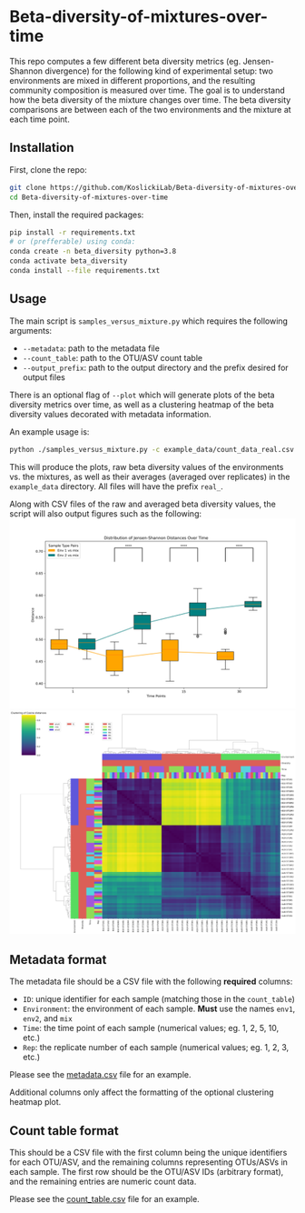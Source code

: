 # Beta-diversity-of-mixtures-over-time
This repo computes a few different beta diversity metrics (eg. Jensen-Shannon divergence) for the following kind of 
experimental setup: two environments are mixed in different proportions, and the resulting community composition is
measured over time. The goal is to understand how the beta diversity of the mixture changes over time. The beta 
diversity comparisons are between each of the two environments and the mixture at each time point.

## Installation
First, clone the repo:
```bash
git clone https://github.com/KoslickiLab/Beta-diversity-of-mixtures-over-time.git
cd Beta-diversity-of-mixtures-over-time
```
Then, install the required packages:
```bash
pip install -r requirements.txt
# or (prefferable) using conda:
conda create -n beta_diversity python=3.8
conda activate beta_diversity
conda install --file requirements.txt
```

## Usage
The main script is `samples_versus_mixture.py` which requires the following arguments:
- `--metadata`: path to the metadata file
- `--count_table`: path to the OTU/ASV count table
- `--output_prefix`: path to the output directory and the prefix desired for output files

There is an optional flag of `--plot` which will generate plots of the beta diversity metrics over time, as well as 
a clustering heatmap of the beta diversity values decorated with metadata information.

An example usage is:
```bash
python ./samples_versus_mixture.py -c example_data/count_data_real.csv -m example_data/metadata_real.csv -o example_data/real -p
```
This will produce the plots, raw beta diversity values of the environments vs. the mixtures, as well as their 
averages (averaged over replicates) in the `example_data` directory. All files will have the prefix `real_`.

Along with CSV files of the raw and averaged beta diversity values, the script will also output figures such as the 
following:
![Boxplot](example_data/real_boxplot_Jensen-Shannon.png)
![Heatmap](example_data/real_heatmap_dendrogram_Cosine.png)



## Metadata format
The metadata file should be a CSV file with the following **required** columns:
- `ID`: unique identifier for each sample (matching those in the `count_table`)
- `Environment`: the environment of each sample. **Must** use the names `env1`, `env2`, and `mix`
- `Time`: the time point of each sample (numerical values; eg. 1, 2, 5, 10, etc.)
- `Rep`: the replicate number of each sample (numerical values; eg. 1, 2, 3, etc.)

Please see the [metadata.csv](example_data/metadata.csv) file for an example.

Additional columns only affect the formatting of the optional clustering heatmap plot.

## Count table format
This should be a CSV file with the first column being the unique identifiers for each OTU/ASV, and the remaining columns
representing OTUs/ASVs in each sample. The first row should be the OTU/ASV IDs (arbitrary format), and the remaining 
entries are numeric count data. 

Please see the [count_table.csv](example_data/count_table.csv) file for an example.



